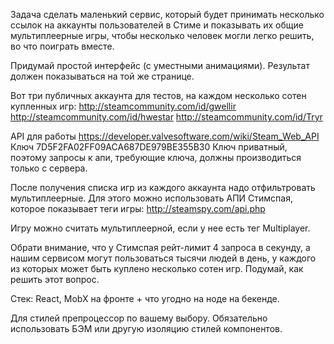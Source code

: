 Задача сделать маленький сервис, который будет принимать несколько ссылок на аккаунты пользователей в Стиме и показывать их общие мультиплеерные игры, чтобы несколько человек могли легко решить, во что поиграть вместе.

Придумай простой интерфейс (с уместными анимациями). Результат должен показываться на той же странице.

Вот три публичных аккаунта для тестов, на каждом несколько сотен купленных игр:
http://steamcommunity.com/id/gwellir
http://steamcommunity.com/id/hwestar
http://steamcommunity.com/id/Tryr

API для работы
https://developer.valvesoftware.com/wiki/Steam_Web_API
Ключ 7D5F2FA02FF09ACA687DE979BE355B30
Ключ приватный, поэтому запросы к апи, требующие ключа, должны производиться только с сервера.

После получения списка игр из каждого аккаунта надо отфильтровать мультиплеерные. Для этого можно использовать АПИ Стимспая, которое показывает теги игры:
http://steamspy.com/api.php

Игру можно считать мультиплеерной, если у нее есть тег Multiplayer.

Обрати внимание, что у Стимспая рейт-лимит 4 запроса в секунду, а нашим сервисом могут пользоваться тысячи людей в день, у каждого из которых может быть куплено несколько сотен игр. Подумай, как решить этот вопрос.

Стек: React, MobX на фронте + что угодно на ноде на бекенде.

Для стилей препроцессор по вашему выбору. Обязательно использовать БЭМ или другую изоляцию стилей компонентов.